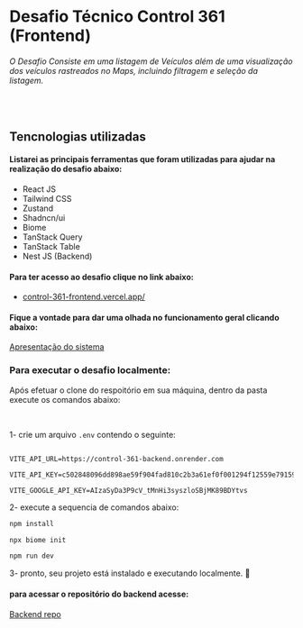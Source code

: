 # Desafio Técnico Control 361 (Frontend)

###### O Desafio Consiste em uma listagem de Veículos além de uma visualização dos veículos rastreados no Maps, incluindo filtragem e seleção da listagem.

<br>

## Tencnologias utilizadas

#### Listarei as principais ferramentas que foram utilizadas  para ajudar na realização do desafio abaixo: 


- React JS
- Tailwind CSS
- Zustand
- Shadncn/ui
- Biome
- TanStack Query
- TanStack Table 
- Nest JS (Backend)


#### Para ter acesso ao desafio clique no link abaixo: 

- [control-361-frontend.vercel.app/](https://control-361-frontend.vercel.app/)

#### Fique a vontade para dar uma olhada no funcionamento geral clicando abaixo:

[Apresentação do sistema](https://www.loom.com/share/9c2578ffa43c4632a6ffb25a5faa0870?sid=9ba76f9c-be93-413b-bb68-6cf275b54f48)



### Para executar o desafio localmente:

Após efetuar o clone do respoitório em sua máquina, dentro da pasta execute os comandos abaixo:

<br>

1- crie um arquivo ``.env`` contendo o seguinte: 

```env

VITE_API_URL=https://control-361-backend.onrender.com

VITE_API_KEY=c502848096dd898ae59f904fad810c2b3a61ef0f001294f12559e79159c0a5997926789790bd20153fe2428ccf84abfd475f544278f3c4afad054e72a359f8b7

VITE_GOOGLE_API_KEY=AIzaSyDa3P9cV_tMnHi3syszloSBjMK89BDYtvs

```

2- execute a sequencia de comandos abaixo:

```js
npm install 
```
```js
npx biome init
```
```js
npm run dev
```

3- pronto, seu projeto está instalado e executando localmente. 🎉

#### para acessar o repositório do backend acesse: 


[Backend repo](https://github.com/vinisi12363/control-361-backend)


